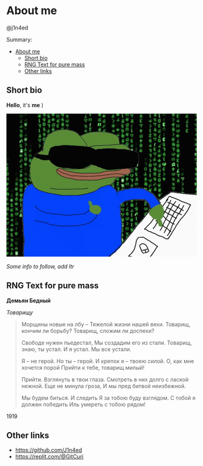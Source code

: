# About me
@j1n4ed

Summary:

- [About me](#about-me)
  - [Short bio](#short-bio)
  - [RNG Text for pure mass](#rng-text-for-pure-mass)
  - [Other links](#other-links)


## Short bio

**Hello**, it's **me** )

![](/images/pepe.gif)

_Some info to follow, add ltr_

## RNG Text for pure mass

**Демьян Бедный**

*Товарищу*

>Морщины новые на лбу –
>Тяжелой жизни нашей вехи.
>Товарищ, кончим ли борьбу?
>Товарищ, сложим ли доспехи?
>
>Свободе нужен пьедестал,
>Мы создадим его из стали.
>Товарищ, знаю, ты устал.
>И я устал. Мы все устали.
>
>Я – не герой. Но ты – герой.
>И крепок я – твоею силой.
>О, как мне хочется порой
>Прийти к тебе, товарищ милый!
>
>Прийти. Взглянуть в твои глаза.
>Смотреть в них долго с лаской нежной.
>Еще не минула гроза,
>И мы пред битвой неизбежной.
>
>Мы будем биться. И следить
>Я за тобою буду взглядом.
>С тобой я должен победить
>Иль умереть с тобою рядом!

1919

## Other links

- <https://github.com/J1n4ed>
- <https://replit.com/@GitCuri>
